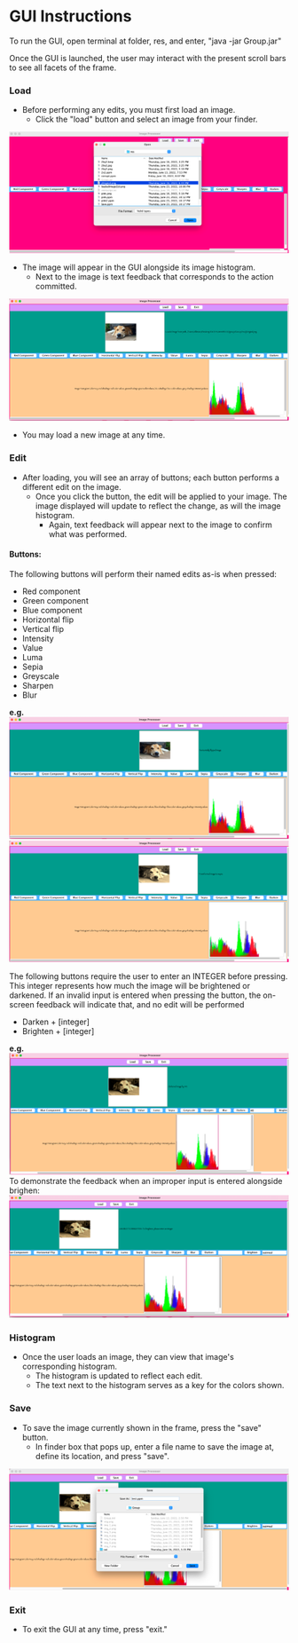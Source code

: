 # GUI Instructions

To run the GUI, open terminal at folder, res, and enter, "java -jar Group.jar"

Once the GUI is launched, the user may interact with the present scroll bars to see all facets of the frame. 

### Load 
- Before performing any edits, you must first load an image. 
  - Click the "load" button and select an image from your finder. 

![img.png](img.png)

  - The image will appear in the GUI alongside its image histogram. 
    - Next to the image is text feedback that corresponds to the action committed.
    
![img_1.png](img_1.png)

- You may load a new image at any time. 

### Edit 
- After loading, you will see an array of buttons; each button performs a different edit on the image. 
  - Once you click the button, the edit will be applied to your image. The image displayed will update to reflect the change, as will the image histogram.
    - Again, text feedback will appear next to the image to confirm what was performed. 

#### Buttons: 
The following buttons will perform their named edits as-is when pressed: 
- Red component 
- Green component 
- Blue component 
- Horizontal flip
- Vertical flip 
- Intensity 
- Value 
- Luma 
- Sepia 
- Greyscale 
- Sharpen 
- Blur

**e.g.**
![img_3.png](img_3.png)
![img_4.png](img_4.png)

The following buttons require the user to enter an INTEGER before pressing. This integer represents how much the image will be brightened or darkened. If an invalid input is entered when pressing the button, the on-screen feedback will indicate that, and no edit will be performed 
- Darken + [integer]
- Brighten + [integer]

**e.g.** 
![img_5.png](img_5.png)
To demonstrate the feedback when an improper input is entered alongside brighen:
![img_7.png](img_7.png)

### Histogram 
- Once the user loads an image, they can view that image's corresponding histogram. 
  - The histogram is updated to reflect each edit. 
  - The text next to the histogram serves as a key for the colors shown. 

### Save
- To save the image currently shown in the frame, press the "save" button. 
  - In finder box that pops up, enter a file name to save the image at, define its location, and press "save". 

![img_8.png](img_8.png)

### Exit
- To exit the GUI at any time, press "exit."
